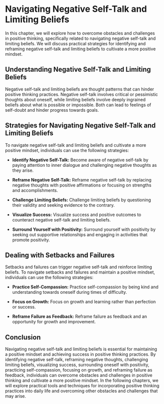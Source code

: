 Navigating Negative Self-Talk and Limiting Beliefs
=======================================================================================================================

In this chapter, we will explore how to overcome obstacles and challenges in positive thinking, specifically related to navigating negative self-talk and limiting beliefs. We will discuss practical strategies for identifying and reframing negative self-talk and limiting beliefs to cultivate a more positive mindset.

Understanding Negative Self-Talk and Limiting Beliefs
-----------------------------------------------------

Negative self-talk and limiting beliefs are thought patterns that can hinder positive thinking practices. Negative self-talk involves critical or pessimistic thoughts about oneself, while limiting beliefs involve deeply ingrained beliefs about what is possible or impossible. Both can lead to feelings of self-doubt and hinder progress towards goals.

Strategies for Navigating Negative Self-Talk and Limiting Beliefs
-----------------------------------------------------------------

To navigate negative self-talk and limiting beliefs and cultivate a more positive mindset, individuals can use the following strategies:

* **Identify Negative Self-Talk:** Become aware of negative self-talk by paying attention to inner dialogue and challenging negative thoughts as they arise.

* **Reframe Negative Self-Talk:** Reframe negative self-talk by replacing negative thoughts with positive affirmations or focusing on strengths and accomplishments.

* **Challenge Limiting Beliefs:** Challenge limiting beliefs by questioning their validity and seeking evidence to the contrary.

* **Visualize Success:** Visualize success and positive outcomes to counteract negative self-talk and limiting beliefs.

* **Surround Yourself with Positivity:** Surround yourself with positivity by seeking out supportive relationships and engaging in activities that promote positivity.

Dealing with Setbacks and Failures
----------------------------------

Setbacks and failures can trigger negative self-talk and reinforce limiting beliefs. To navigate setbacks and failures and maintain a positive mindset, individuals can use the following strategies:

* **Practice Self-Compassion:** Practice self-compassion by being kind and understanding towards oneself during times of difficulty.

* **Focus on Growth:** Focus on growth and learning rather than perfection or success.

* **Reframe Failure as Feedback:** Reframe failure as feedback and an opportunity for growth and improvement.

Conclusion
----------

Navigating negative self-talk and limiting beliefs is essential for maintaining a positive mindset and achieving success in positive thinking practices. By identifying negative self-talk, reframing negative thoughts, challenging limiting beliefs, visualizing success, surrounding oneself with positivity, practicing self-compassion, focusing on growth, and reframing failure as feedback, individuals can overcome obstacles and challenges in positive thinking and cultivate a more positive mindset. In the following chapters, we will explore practical tools and techniques for incorporating positive thinking practices into daily life and overcoming other obstacles and challenges that may arise.

